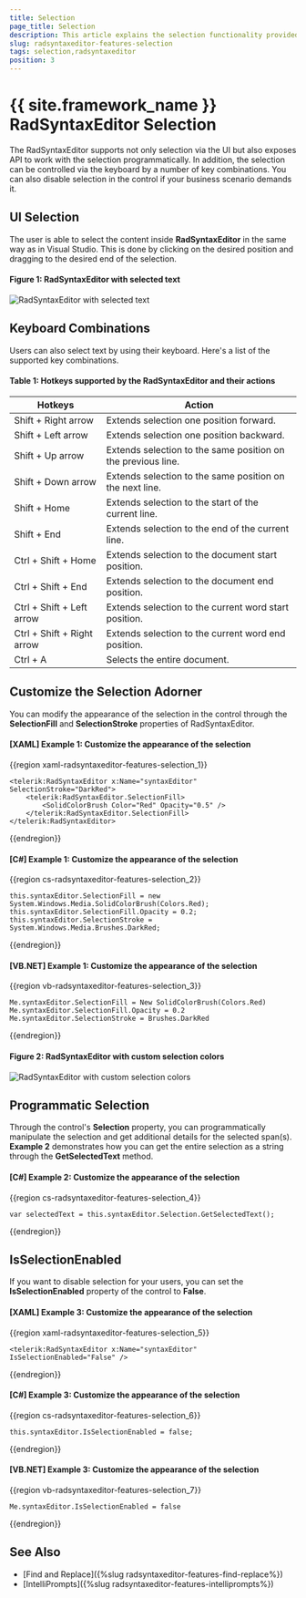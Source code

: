 ```yaml
---
title: Selection
page_title: Selection
description: This article explains the selection functionality provided by the RadSyntaxEditor control.
slug: radsyntaxeditor-features-selection
tags: selection,radsyntaxeditor
position: 3
---
```


# {{ site.framework_name }} RadSyntaxEditor Selection

The RadSyntaxEditor supports not only selection via the UI but also exposes API to work with the selection programmatically. In addition, the selection can be controlled via the keyboard by a number of key combinations. You can also disable selection in the control if your business scenario demands it.

## UI Selection

The user is able to select the content inside **RadSyntaxEditor** in the same way as in Visual Studio. This is done by clicking on the desired position and dragging to the desired end of the selection.

#### Figure 1: RadSyntaxEditor with selected text

![RadSyntaxEditor with selected text](images/syntaxeditor-selection.png)

## Keyboard Combinations

Users can also select text by using their keyboard. Here's a list of the supported key combinations.

#### Table 1: Hotkeys supported by the RadSyntaxEditor and their actions

|Hotkeys|Action|
|---|---|
|Shift + Right arrow|Extends selection one position forward.|
|Shift + Left arrow|Extends selection one position backward.|
|Shift + Up arrow|Extends selection to the same position on the previous line.|
|Shift + Down arrow|Extends selection to the same position on the next line.|
|Shift + Home|Extends selection to the start of the current line.|
|Shift + End|Extends selection to the end of the current line.|
|Ctrl + Shift + Home|Extends selection to the document start position.|
|Ctrl + Shift + End|Extends selection to the document end position.|
|Ctrl + Shift + Left arrow|Extends selection to the current word start position.|
|Ctrl + Shift + Right arrow|Extends selection to the current word end position.|
|Ctrl + A|Selects the entire document.|

## Customize the Selection Adorner

You can modify the appearance of the selection in the control through the **SelectionFill** and **SelectionStroke** properties of RadSyntaxEditor.

#### [XAML] Example 1: Customize the appearance of the selection
{{region xaml-radsyntaxeditor-features-selection_1}}

    <telerik:RadSyntaxEditor x:Name="syntaxEditor" SelectionStroke="DarkRed">
        <telerik:RadSyntaxEditor.SelectionFill>
            <SolidColorBrush Color="Red" Opacity="0.5" />
        </telerik:RadSyntaxEditor.SelectionFill>
    </telerik:RadSyntaxEditor>
{{endregion}}


#### [C#] Example 1: Customize the appearance of the selection
{{region cs-radsyntaxeditor-features-selection_2}}

	this.syntaxEditor.SelectionFill = new System.Windows.Media.SolidColorBrush(Colors.Red); 
	this.syntaxEditor.SelectionFill.Opacity = 0.2;
	this.syntaxEditor.SelectionStroke = System.Windows.Media.Brushes.DarkRed;
{{endregion}}


#### [VB.NET] Example 1: Customize the appearance of the selection
{{region vb-radsyntaxeditor-features-selection_3}}
	
	Me.syntaxEditor.SelectionFill = New SolidColorBrush(Colors.Red)
	Ме.syntaxEditor.SelectionFill.Opacity = 0.2
	Ме.syntaxEditor.SelectionStroke = Brushes.DarkRed
{{endregion}}

#### Figure 2: RadSyntaxEditor with custom selection colors

![RadSyntaxEditor with custom selection colors](images/syntaxeditor-selection-red.png)

## Programmatic Selection

Through the control's **Selection** property, you can programmatically manipulate the selection and get additional details for the selected span(s). **Example 2** demonstrates how you can get the entire selection as a string through the **GetSelectedText** method.

#### [C#] Example 2: Customize the appearance of the selection
{{region cs-radsyntaxeditor-features-selection_4}}

    var selectedText = this.syntaxEditor.Selection.GetSelectedText(); 
{{endregion}}

## IsSelectionEnabled

If you want to disable selection for your users, you can set the **IsSelectionEnabled** property of the control to **False**.

#### [XAML] Example 3: Customize the appearance of the selection
{{region xaml-radsyntaxeditor-features-selection_5}}

    <telerik:RadSyntaxEditor x:Name="syntaxEditor" IsSelectionEnabled="False" />
{{endregion}}

#### [C#] Example 3: Customize the appearance of the selection
{{region cs-radsyntaxeditor-features-selection_6}}

	this.syntaxEditor.IsSelectionEnabled = false;
{{endregion}}

#### [VB.NET] Example 3: Customize the appearance of the selection
{{region vb-radsyntaxeditor-features-selection_7}}
	
	Me.syntaxEditor.IsSelectionEnabled = false
{{endregion}}

## See Also

* [Find and Replace]({%slug radsyntaxeditor-features-find-replace%})
* [IntelliPrompts]({%slug radsyntaxeditor-features-intelliprompts%})